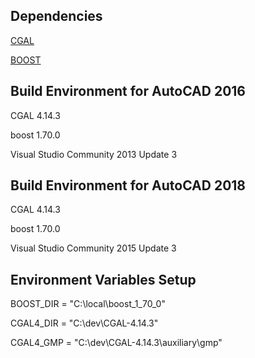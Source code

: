 ## Dependencies ##

[CGAL](https://doc.cgal.org/latest/Manual/windows.html)

[BOOST](https://sourceforge.net/projects/boost/files/boost-binaries/)

## Build Environment for AutoCAD 2016 ##

CGAL 4.14.3

boost 1.70.0

Visual Studio Community 2013 Update 3

## Build Environment for AutoCAD 2018 ##

CGAL 4.14.3

boost 1.70.0

Visual Studio Community 2015 Update 3

## Environment Variables Setup

BOOST_DIR = "C:\local\boost_1_70_0"

CGAL4_DIR = "C:\dev\CGAL-4.14.3"

CGAL4_GMP = "C:\dev\CGAL-4.14.3\auxiliary\gmp"
